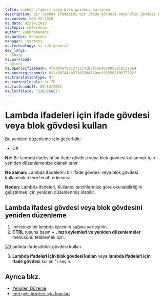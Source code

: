 ```yaml
---
title: Lambda ifadesi veya blok gövdesi kullanma
description: Bir lambda ifadesini bir ifade gövdesi veya blok gövdesi kullanmak üzere yeniden düzenleme için hızlı eylemler ve yeniden düzenlemeler menüsünü nasıl kullanacağınızı öğrenin.
ms.custom: SEO-VS-2020
ms.date: 02/14/2019
ms.topic: reference
author: kendrahavens
ms.author: kehavens
manager: jmartens
ms.technology: vs-ide-general
dev_langs:
- CSharp
ms.workload:
- dotnet
ms.openlocfilehash: 4fddd4ef64c27ccc41b7fcc640d80570105c1db4
ms.sourcegitcommit: b12a38744db371d2894769ecf305585f9577792f
ms.translationtype: MT
ms.contentlocale: tr-TR
ms.lasthandoff: 09/13/2021
ms.locfileid: "126726867"
---
```

# <a name="use-expression-body-or-block-body-for-lambda-expressions"></a>Lambda ifadeleri için ifade gövdesi veya blok gövdesi kullan

Bu yeniden düzenleme için geçerlidir:

- C#

**Ne:** Bir lambda ifadesini bir ifade gövdesi veya blok gövdesi kullanmak için yeniden düzenlemenize olanak tanır.

**Ne zaman:** Lambda ifadelerini bir ifade gövdesi veya blok gövdesi kullanmak üzere tercih edersiniz.

**Neden:** Lambda ifadeleri, Kullanıcı tercihlerinize göre okunabilirliğini geliştirmek için yeniden düzenlenmiş olabilir.

## <a name="lambda-expression-body-or-block-body-refactoring"></a>Lambda ifadesi gövdesi veya blok gövdesini yeniden düzenleme

1. İmlecinizi bir lambda işlecinin sağına yerleştirin.
2. **CTRL** tuşuna basın + **.** **hızlı eylemleri ve yeniden düzenlemeler** menüsünü tetiklemek için.

  ![Lambda ifadesi/blok gövdesi kullan](media/block-body-lambda.png)

3. **Lambda ifadeleri için blok gövdesi kullan** veya **lambda ifadeleri için ifade gövdesi** kullan ' ı seçin.

## <a name="see-also"></a>Ayrıca bkz.

- [Yeniden Düzenle](../refactoring-in-visual-studio.md)
- [.net geliştiricileri için İpuçları](../csharp-developer-productivity.md)